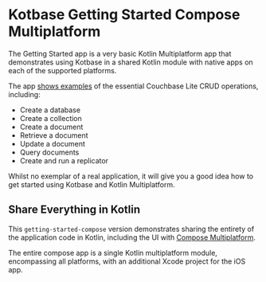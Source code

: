 # Kotbase Getting Started Compose Multiplatform

The Getting Started app is a very basic Kotlin Multiplatform app that demonstrates using Kotbase in a shared Kotlin
module with native apps on each of the supported platforms.

The app [shows examples](composeApp/src/commonMain/kotlin/SharedDbWork.kt) of the essential Couchbase Lite CRUD
operations, including:

* Create a database
* Create a collection
* Create a document
* Retrieve a document
* Update a document
* Query documents
* Create and run a replicator

Whilst no exemplar of a real application, it will give you a good idea how to get started using Kotbase and Kotlin
Multiplatform.

## Share Everything in Kotlin

This `getting-started-compose` version demonstrates sharing the entirety of the application code in Kotlin, including
the UI with [Compose Multiplatform](https://www.jetbrains.com/lp/compose-multiplatform/).

The entire compose app is a single Kotlin multiplatform module, encompassing all platforms, with an additional Xcode
project for the iOS app.